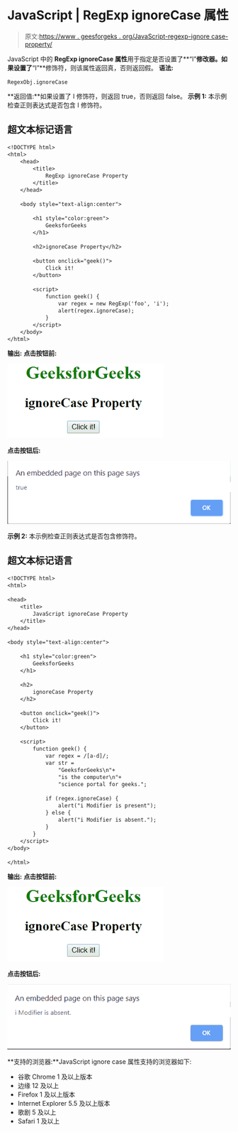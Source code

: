 # JavaScript | RegExp ignoreCase 属性

> 原文:[https://www . geesforgeks . org/JavaScript-regexp-ignore case-property/](https://www.geeksforgeeks.org/javascript-regexp-ignorecase-property/)

JavaScript 中的 **RegExp ignoreCase 属性**用于指定是否设置了**“I”**修改器。如果设置了**“I”**修饰符，则该属性返回真，否则返回假。
**语法:**

```
RegexObj.ignoreCase
```

**返回值:**如果设置了 I 修饰符，则返回 true，否则返回 false。
**示例 1:** 本示例检查正则表达式是否包含 I 修饰符。

## 超文本标记语言

```
<!DOCTYPE html>
<html>
    <head>
        <title>
            RegExp ignoreCase Property
        </title>
    </head>

    <body style="text-align:center">

        <h1 style="color:green">
            GeeksforGeeks
        </h1>

        <h2>ignoreCase Property</h2>

        <button onclick="geek()">
            Click it!
        </button>

        <script>
            function geek() {
                var regex = new RegExp('foo', 'i');
                alert(regex.ignoreCase);
            }
        </script>
    </body>
</html>                   
```

**输出:**
**点击按钮前:**

![ignoreCase](img/6acabefa654dce5be3ecb8ae247b1238.png)

**点击按钮后:**

![ignoreCase](img/b8d270f8ad7bde7520ec1fd356ef1c3c.png)

**示例 2:** 本示例检查正则表达式是否包含修饰符。

## 超文本标记语言

```
<!DOCTYPE html>
<html>

<head>
    <title>
        JavaScript ignoreCase Property
    </title>
</head>

<body style="text-align:center">

    <h1 style="color:green">
        GeeksforGeeks
    </h1>

    <h2>
        ignoreCase Property
    </h2>

    <button onclick="geek()">
        Click it!
    </button>

    <script>
        function geek() {
            var regex = /[a-d]/;
            var str =
                "GeeksforGeeks\n"+
                "is the computer\n"+
                "science portal for geeks.";

            if (regex.ignoreCase) {
                alert("i Modifier is present");
            } else {
                alert("i Modifier is absent.");
            }
        }
    </script>
</body>

</html>                   
```

**输出:**
**点击按钮前:**

![ignoreCase](img/6acabefa654dce5be3ecb8ae247b1238.png)

**点击按钮后:**

![ignoreCase](img/cf47743bb3a6a2a73cc7a784938f039c.png)

**支持的浏览器:**JavaScript ignore case 属性支持的浏览器如下:

*   谷歌 Chrome 1 及以上版本
*   边缘 12 及以上
*   Firefox 1 及以上版本
*   Internet Explorer 5.5 及以上版本
*   歌剧 5 及以上
*   Safari 1 及以上